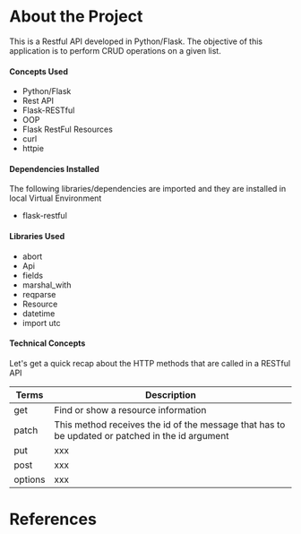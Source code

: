 About the Project
===
This is a Restful API developed in Python/Flask. The objective of this application is to 
perform CRUD operations on a given list. 



#### Concepts Used
 - Python/Flask
 - Rest API
 - Flask-RESTful
 - OOP
 - Flask RestFul Resources
 - curl
 - httpie



#### Dependencies Installed 
The following libraries/dependencies are imported and they are installed in local Virtual Environment
 - flask-restful	



#### Libraries Used
- abort
- Api
- fields
- marshal_with
- reqparse
- Resource
- datetime
- import utc



#### Technical Concepts
Let's get a quick recap about the HTTP methods that are called in a RESTful API

Terms | Description
--- | ---
get | Find or show a resource information
patch | This method receives the id of the message that has to be updated or patched in the id argument
put | xxx
post | xxx
options | xxx






References
===
